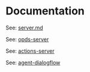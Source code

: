 
# Documentation

See: [server.md](server.md)

See: [opds-server](../opds-server/README.md)

See: [actions-server](../actions-server/README.md)

See: [agent-dialogflow](../agent-dialogflow/README.md)
